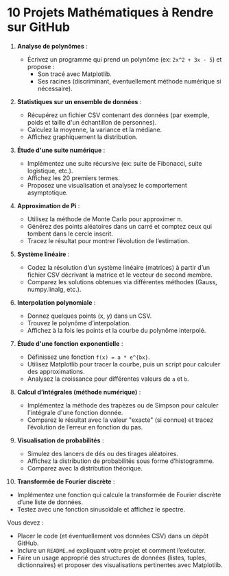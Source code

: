 # 10 Projets Mathématiques à Rendre sur GitHub

1. **Analyse de polynômes** :
   - Écrivez un programme qui prend un polynôme (ex: `2x^2 + 3x - 5`) et propose :
     - Son tracé avec Matplotlib.
     - Ses racines (discriminant, éventuellement méthode numérique si nécessaire).

2. **Statistiques sur un ensemble de données** :
   - Récupérez un fichier CSV contenant des données (par exemple, poids et taille d'un échantillon de personnes).
   - Calculez la moyenne, la variance et la médiane.
   - Affichez graphiquement la distribution.

3. **Étude d'une suite numérique** :
   - Implémentez une suite récursive (ex: suite de Fibonacci, suite logistique, etc.).
   - Affichez les 20 premiers termes.
   - Proposez une visualisation et analysez le comportement asymptotique.

4. **Approximation de Pi** :
   - Utilisez la méthode de Monte Carlo pour approximer π.
   - Générez des points aléatoires dans un carré et comptez ceux qui tombent dans le cercle inscrit.
   - Tracez le résultat pour montrer l’évolution de l’estimation.

5. **Système linéaire** :
   - Codez la résolution d’un système linéaire (matrices) à partir d’un fichier CSV décrivant la matrice et le vecteur de second membre.
   - Comparez les solutions obtenues via différentes méthodes (Gauss, numpy.linalg, etc.).

6. **Interpolation polynomiale** :
   - Donnez quelques points (x, y) dans un CSV.
   - Trouvez le polynôme d’interpolation.
   - Affichez à la fois les points et la courbe du polynôme interpolé.

7. **Étude d'une fonction exponentielle** :
   - Définissez une fonction `f(x) = a * e^{bx}`.
   - Utilisez Matplotlib pour tracer la courbe, puis un script pour calculer des approximations.
   - Analysez la croissance pour différentes valeurs de `a` et `b`.

8. **Calcul d’intégrales (méthode numérique)** :
   - Implémentez la méthode des trapèzes ou de Simpson pour calculer l'intégrale d'une fonction donnée.
   - Comparez le résultat avec la valeur "exacte" (si connue) et tracez l’évolution de l’erreur en fonction du pas.

9. **Visualisation de probabilités** :
   - Simulez des lancers de dés ou des tirages aléatoires.
   - Affichez la distribution de probabilités sous forme d’histogramme.
   - Comparez avec la distribution théorique.

10. **Transformée de Fourier discrète** :

   - Implémentez une fonction qui calcule la transformée de Fourier discrète d’une liste de données.
   - Testez avec une fonction sinusoïdale et affichez le spectre.

Vous devez :

- Placer le code (et éventuellement vos données CSV) dans un dépôt GitHub.
- Inclure un `README.md` expliquant votre projet et comment l’exécuter.
- Faire un usage approprié des structures de données (listes, tuples, dictionnaires) et proposer des visualisations pertinentes avec Matplotlib.

